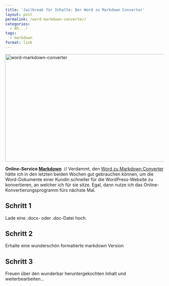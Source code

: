 ```yaml
---
title: 'Jailbreak für Inhalte: Der Word zu Markdown Converter'
layout: post
permalink: /word-markdown-converter/
categories:
  - Ah...!
tags:
  - markdown
format: link
---
```

<img src="{{ site.url }}/images/word-markdown-converter-604x343.png" alt="word-markdown-converter" width="604" height="343" class="alignnone size-large wp-image-3169" />

<div class="teaser">
  <p>
    <strong>Online-Service <a href="http://mo.phlow.de/schlagwort/markdown">Markdown</a> </strong> // Verdammt, den <a href="http://word-to-markdown.herokuapp.com/">Word zu Markdown Converter</a> hätte ich in den letzten beiden Wochen gut gebrauchen können, um die Word-Dokumente einer Kundin schneller für die WordPress-Website zu konvertieren, an welcher ich für sie sitze. Egal, dann nutze ich das Online-Konvertierungsprogramm fürs nächste Mal.
  </p>
</div>

<!--more-->

## Schritt 1

Lade eine .docx- oder .doc-Datei hoch.

## Schritt 2

Erhalte eine wunderschön formatierte markdown Version

## Schritt 3

Freuen über den wunderbar heruntergekochten Inhalt und weiterbearbeiten&#8230;